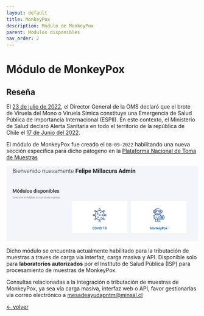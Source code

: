 ```yaml
---
layout: default
title: MonkeyPox
description: Modulo de MonkeyPox
parent: Modulos disponibles
nav_order: 2
---
```


# Módulo de MonkeyPox

## Reseña

El [23 de julio de 2022](https://www.who.int/es/director-general/speeches/detail/who-director-general-s-statement-on-the-press-conference-following-IHR-emergency-committee-regarding-the-multi--country-outbreak-of-monkeypox--23-july-2022), el Director General de la OMS declaró que el brote de Viruela del Mono o Viruela Símica constituye una Emergencia de Salud Pública de Importancia Internacional (ESPII). En este contexto, el Ministerio de Salud declaró Alerta Sanitaria en todo el territorio de la república de Chile el [17 de Junio del 2022](https://saludresponde.minsal.cl/wp-content/uploads/2022/06/Decreto-N%C2%B0-64-2022-Subsecretaria-de-salud-Publica.pdf). 

El módulo de MonkeyPox fue creado el `08-09-2022` habilitando una nueva sección especifica para dicho patogeno en la [Plataforma Nacional de Toma de Muestras](https://tomademuestras.minsal.cl)

![Módulo monkeypox PNTM](/assets/img/2022-09-08-monkey-covid.png)

Dicho módulo se encuentra actualmente habilitado para la tributación de muestras a traves de carga vía interfaz, carga masiva y API. Disponible solo para __laboratorios autorizados__  por el Instituto de Salud Pública (ISP) para procesamiento de muestras de MonkeyPox. 

Consultas relacionadas a la integración o tributación de muestras de MonkeyPox, ya sea vía carga masiva, interfaz web o API, favor gestionarlas vía correo electrónico a [mesadeayudapntm@minsal.cl](mailto:mesadeayudapntm@minsal.cl)

[<- volver ](/page3.md)